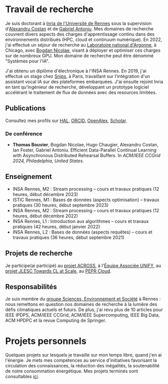 # Travail de recherche

Je suis doctorant à [Inria de l'Université de Rennes](https://www.inria.fr/fr/centre-inria-universite-rennes) sous la supervision d'[Alexandru Costan](https://team.inria.fr/kerdata/alexandru-costan/) et de [Gabriel Antoniu](https://team.inria.fr/kerdata/gabriel-antoniu/). Mes domaines de recherche couvrent divers aspects des charges d'apprentissage continu dans des environnements distribués (HPC, cloud et continuum numérique). En 2022, j'ai effectué un séjour de recherche au [Laboratoire national d'Argonne](https://www.anl.gov/), à Chicago, avec [Bogdan Nicolae](https://www.bnicolae.net/), visant à déployer et optimiser ces charges sur de nombreux GPU. Mon domaine de recherche peut être dénommé "Systèmes pour l'IA".

J'ai obtenu un diplôme d'électronique à l'INSA Rennes. En 2019, j'ai effectué un stage chez [Snips](https://investors.sonos.com/news-and-events/investor-news/latest-news/2019/Sonos-Announces-Acquisition-of-Snips), à Paris, travaillant sur l'intégration d'un assistant vocal IA sur des plateformes embarquées. J'ai ensuite rejoint Inria en tant qu'ingénieur de recherche, développant un prototype logiciel accélérant le traitement de flux de données avec des resources limitées.

## Publications

Consultez mes profils sur [HAL](https://cv.hal.science/thomas-bouvier), [ORCID](https://orcid.org/0000-0001-9863-8851), [OpenAlex](https://openalex.org/works?page=1&filter=authorships.author.id%3AA5041473946&sort=cited_by_count%3Adesc&group_by=publication_year,open_access.is_oa,authorships.institutions.lineage,type), [Scholar](https://scholar.google.com/citations?user=Bkug2kUAAAAJorci).

### De conférence

- **Thomas Bouvier**, Bogdan Nicolae, Hugo Chaugier, Alexandru Costan, Ian Foster, Gabriel Antoniu. Efficient Data-Parallel Continual Learning with Asynchronous Distributed Rehearsal Buffers. In *ACM/IEEE CCGrid 2024, Philadelphia, United States*.

## Enseignement

- INSA Rennes, M2 : Stream processing – cours et travaux pratiques (12 heures, début décembre 2023)
- ISTIC Rennes, M1 : Bases de données (aspects optimisation) – travaux pratiques (30 heures, début septembre 2023)
- INSA Rennes, M2 : Stream processing – cours et travaux pratiques (12 heures, début décembre 2022)
- INSA Rennes, L1 : Introduction aux algorithmes – cours et travaux pratiques (42 heures, début janvier 2022)
- INSA Rennes, L2 : Bases de données (aspects requêtes) – cours et travaux pratiques (36 heures, début septembre 2021)

## Projets de recherche

Je participe(ai participé) au [projet ACROSS](https://www.acrossproject.eu/), à l'[Équipe Associée UNIFY](https://team.inria.fr/unify/), au [projet JLESC Towards CL at Scale](https://jlesc.github.io/projects/continual_learning_project/), au [PEPR Cloud](https://www.inria.fr/fr/inria-pepr-cloud-copilote).

## Responsabilités

Je suis membre du [groupe Sciences, Environnement et Société](https://sens-rennes.gitlabpages.inria.fr/) à Rennes : nous remettons en question nos domaines de recherche à la lumière des défis climatiques actuels et futurs. De plus, j'ai revu plus de 10 articles pour IEEE IPDPS, ACM/IEEE CCGrid, ACM/IEEE Supercomputing, IEEE Big Data, ACM HPDPC et la revue Computing de Springer.

# Projets personnels

Quelques projets sur lesquels je travaille sur mon temps libre, quand j'en ai l'énergie. Je mets mes compétences au service d'initiatives favorisant la circulation des connaissances, la réduction des inégalités, la soutenabilité de notre consommation énergétique. Mes projets terminés sont consultables [ici](projects/).
